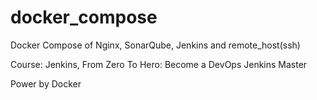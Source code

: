 # docker_compose
Docker Compose of Nginx, SonarQube, Jenkins and remote_host(ssh)

Course: Jenkins, From Zero To Hero: Become a DevOps Jenkins Master

Power by Docker
